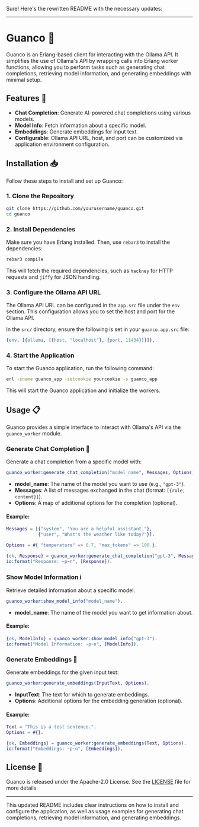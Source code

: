 Sure! Here's the rewritten README with the necessary updates:

---

# Guanco 🦙

Guanco is an Erlang-based client for interacting with the Ollama API. It simplifies the use of Ollama's API by wrapping calls into Erlang worker functions, allowing you to perform tasks such as generating chat completions, retrieving model information, and generating embeddings with minimal setup.

## Features 🚀

- **Chat Completion**: Generate AI-powered chat completions using various models.
- **Model Info**: Fetch information about a specific model.
- **Embeddings**: Generate embeddings for input text.
- **Configurable**: Ollama API URL, host, and port can be customized via application environment configuration.

## Installation 📥

Follow these steps to install and set up Guanco:

### 1. Clone the Repository

```bash
git clone https://github.com/yourusername/guanco.git
cd guanco
```

### 2. Install Dependencies

Make sure you have Erlang installed. Then, use `rebar3` to install the dependencies:

```bash
rebar3 compile
```

This will fetch the required dependencies, such as `hackney` for HTTP requests and `jiffy` for JSON handling.

### 3. Configure the Ollama API URL

The Ollama API URL can be configured in the `app.src` file under the `env` section. This configuration allows you to set the host and port for the Ollama API.

In the `src/` directory, ensure the following is set in your `guanco.app.src` file:

```erlang
{env, [{ollama, [{host, "localhost"}, {port, 11434}]}]},
```

### 4. Start the Application

To start the Guanco application, run the following command:

```bash
erl -sname guanco_app -setcookie yourcookie -s guanco_app
```

This will start the Guanco application and initialize the workers.

## Usage 📋

Guanco provides a simple interface to interact with Ollama's API via the `guanco_worker` module.

### Generate Chat Completion 💬

Generate a chat completion from a specific model with:

```erlang
guanco_worker:generate_chat_completion("model_name", Messages, Options).
```

- **model_name**: The name of the model you want to use (e.g., `"gpt-3"`).
- **Messages**: A list of messages exchanged in the chat (format: `[{role, content}]`).
- **Options**: A map of additional options for the completion (optional).

#### Example:

```erlang
Messages = [{"system", "You are a helpful assistant."},
            {"user", "What's the weather like today?"}].

Options = #{ "temperature" => 0.7, "max_tokens" => 100 }.

{ok, Response} = guanco_worker:generate_chat_completion("gpt-3", Messages, Options).
io:format("Response: ~p~n", [Response]).
```

### Show Model Information ℹ️

Retrieve detailed information about a specific model:

```erlang
guanco_worker:show_model_info("model_name").
```

- **model_name**: The name of the model you want to get information about.

#### Example:

```erlang
{ok, ModelInfo} = guanco_worker:show_model_info("gpt-3").
io:format("Model Information: ~p~n", [ModelInfo]).
```

### Generate Embeddings 🧠

Generate embeddings for the given input text:

```erlang
guanco_worker:generate_embeddings(InputText, Options).
```

- **InputText**: The text for which to generate embeddings.
- **Options**: Additional options for the embedding generation (optional).

#### Example:

```erlang
Text = "This is a test sentence.".
Options = #{}.

{ok, Embeddings} = guanco_worker:generate_embeddings(Text, Options).
io:format("Embeddings: ~p~n", [Embeddings]).
```

## License 📜

Guanco is released under the Apache-2.0 License. See the [LICENSE](LICENSE) file for more details.

---

This updated README includes clear instructions on how to install and configure the application, as well as usage examples for generating chat completions, retrieving model information, and generating embeddings.